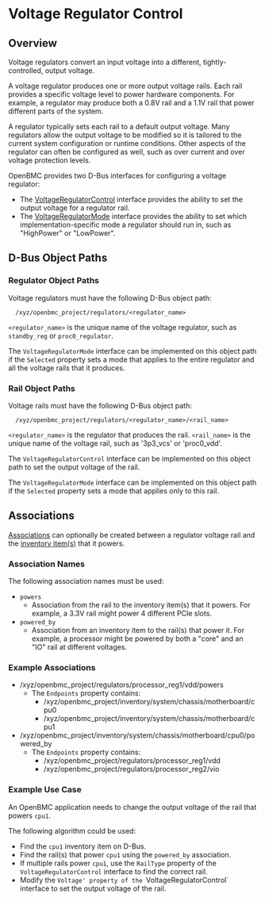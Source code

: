 # Voltage Regulator Control

## Overview

Voltage regulators convert an input voltage into a different,
tightly-controlled, output voltage.

A voltage regulator produces one or more output voltage rails.  Each rail
provides a specific voltage level to power hardware components.  For example, a
regulator may produce both a 0.8V rail and a 1.1V rail that power different
parts of the system.

A regulator typically sets each rail to a default output voltage.  Many
regulators allow the output voltage to be modified so it is tailored to the
current system configuration or runtime conditions.  Other aspects of the
regulator can often be configured as well, such as over current and over
voltage protection levels.

OpenBMC provides two D-Bus interfaces for configuring a voltage regulator:
* The [VoltageRegulatorControl](VoltageRegulatorControl.interface.yaml)
  interface provides the ability to set the output voltage for a regulator
  rail.
* The [VoltageRegulatorMode](VoltageRegulatorMode.interface.yaml) interface
  provides the ability to set which implementation-specific mode a regulator
  should run in, such as "HighPower" or "LowPower".


## D-Bus Object Paths

### Regulator Object Paths

Voltage regulators must have the following D-Bus object path:
```
  /xyz/openbmc_project/regulators/<regulator_name>
```

`<regulator_name>` is the unique name of the voltage regulator, such as
`standby_reg` or `proc0_regulator`.

The `VoltageRegulatorMode` interface can be implemented on this object path if
the `Selected` property sets a mode that applies to the entire regulator and
all the voltage rails that it produces.

### Rail Object Paths

Voltage rails must have the following D-Bus object path:
```
  /xyz/openbmc_project/regulators/<regulator_name>/<rail_name>
```

`<regulator_name>` is the regulator that produces the rail.  `<rail_name>` is
the unique name of the voltage rail, such as '3p3_vcs' or 'proc0_vdd'.

The `VoltageRegulatorControl` interface can be implemented on this object path
to set the output voltage of the rail.

The `VoltageRegulatorMode` interface can be implemented on this object path if
the `Selected` property sets a mode that applies only to this rail.


## Associations

[Associations](../Association.interface.yaml) can optionally be created between
a regulator voltage rail and the [inventory
item(s)](../Inventory/Item.interface.yaml) that it powers.

### Association Names

The following association names must be used:
* `powers`
  * Association from the rail to the inventory item(s) that it powers.  For
    example, a 3.3V rail might power 4 different PCIe slots.
* `powered_by`
  * Association from an inventory item to the rail(s) that power it.  For
    example, a processor might be powered by both a "core" and an "IO" rail at
    different voltages.

### Example Associations

* /xyz/openbmc_project/regulators/processor_reg1/vdd/powers
  * The `Endpoints` property contains:
    * /xyz/openbmc_project/inventory/system/chassis/motherboard/cpu0
    * /xyz/openbmc_project/inventory/system/chassis/motherboard/cpu1
* /xyz/openbmc_project/inventory/system/chassis/motherboard/cpu0/powered_by
  * The `Endpoints` property contains:
    * /xyz/openbmc_project/regulators/processor_reg1/vdd
    * /xyz/openbmc_project/regulators/processor_reg2/vio

### Example Use Case

An OpenBMC application needs to change the output voltage of the rail that
powers `cpu1`.

The following algorithm could be used:
* Find the `cpu1` inventory item on D-Bus.
* Find the rail(s) that power `cpu1` using the `powered_by` association.
* If multiple rails power `cpu1`, use the `RailType` property of the
  `VoltageRegulatorControl` interface to find the correct rail.
* Modify the `Voltage' property of the `VoltageRegulatorControl` interface to
  set the output voltage of the rail.
